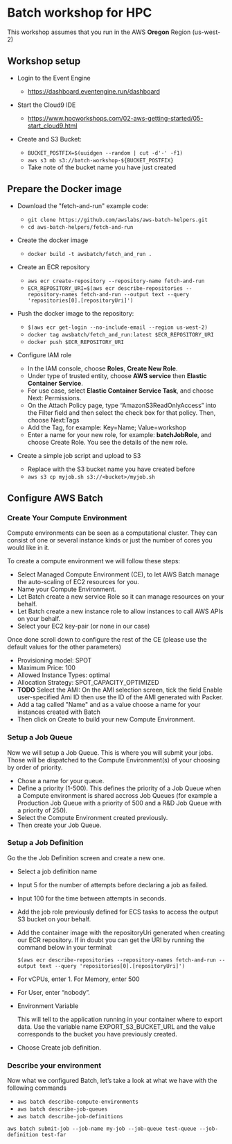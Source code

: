 # Batch workshop for HPC

This workshop assumes that you run in the AWS **Oregon** Region (us-west-2)

## Workshop setup
* Login to the Event Engine
    * https://dashboard.eventengine.run/dashboard

* Start the Cloud9 IDE
    * https://www.hpcworkshops.com/02-aws-getting-started/05-start_cloud9.html
* Create and S3 Bucket:
    * `BUCKET_POSTFIX=$(uuidgen --random | cut -d'-' -f1)`
    * `aws s3 mb s3://batch-workshop-${BUCKET_POSTFIX}`
    * Take note of the bucket name you have just created

## Prepare the Docker image

* Download the "fetch-and-run" example code:

    * `git clone https://github.com/awslabs/aws-batch-helpers.git`
    * `cd aws-batch-helpers/fetch-and-run`

* Create the docker image
    * `docker build -t awsbatch/fetch_and_run .`
* Create an ECR repository
    * `aws ecr create-repository --repository-name fetch-and-run`
    * `ECR_REPOSITORY_URI=$(aws ecr describe-repositories --repository-names fetch-and-run --output text --query 'repositories[0].[repositoryUri]')`

* Push the docker image to the repository:
    * `$(aws ecr get-login --no-include-email --region us-west-2)`
    * `docker tag awsbatch/fetch_and_run:latest $ECR_REPOSITORY_URI`
    * `docker push $ECR_REPOSITORY_URI`

* Configure IAM role
    * In the IAM console, choose **Roles**, **Create New Role**.
    * Under type of trusted entity, choose **AWS service** then **Elastic Container Service**.
    * For use case, select **Elastic Container Service Task**, and choose Next: Permissions.
    * On the Attach Policy page, type “AmazonS3ReadOnlyAccess” into the Filter field and then select the check box for that policy. Then, choose Next:Tags
    * Add the Tag, for example: Key=Name; Value=workshop
    * Enter a name for your new role, for example: **batchJobRole**, and choose Create Role. You see the details of the new role.

* Create a simple job script and upload to S3
    * Replace <bucket> with the S3 bucket name you have created before
    * `aws s3 cp myjob.sh s3://<bucket>/myjob.sh`


## Configure AWS Batch
  
### Create Your Compute Environment
    
Compute environments can be seen as a computational cluster. They can consist of one or several instance kinds or just the number of cores you would like in it. 

To create a compute environment we will follow these steps:

* Select Managed Compute Environment (CE), to let AWS Batch manage the auto-scaling of EC2 resources for you.
* Name your Compute Environment.
* Let Batch create a new service Role so it can manage resources on your behalf.
* Let Batch create a new instance role to allow instances to call AWS APIs on your behalf.
* Select your EC2 key-pair (or none in our case)

Once done scroll down to configure the rest of the CE (please use the default values for the other parameters)

  * Provisioning model: SPOT
  * Maximum Price: 100
  * Allowed Instance Types: optimal
  * Allocation Strategy: SPOT_CAPACITY_OPTIMIZED
  * **TODO** Select the AMI: On the AMI selection screen, tick the field Enable user-specified Ami ID then use the ID of the AMI generated with Packer.
  * Add a tag called "Name" and as a value choose a name for your instances created with Batch
  * Then click on Create to build your new Compute Environment.

### Setup a Job Queue
Now we will setup a Job Queue. This is where you will submit your jobs. Those will be dispatched to the Compute Environment(s) of your choosing by order of priority.

* Chose a name for your queue.
* Define a priority (1-500). This defines the priority of a Job Queue when a Compute environment is shared accross Job Queues (for example a Production Job Queue with a priority of 500 and a R&D Job Queue with a priority of 250).
*  Select the Compute Environment created previously.
* Then create your Job Queue.

### Setup a Job Definition

Go the the Job Definition screen and create a new one.

* Select a job definition name
* Input 5 for the number of attempts before declaring a job as failed.
* Input 100 for the time between attempts in seconds.
* Add the job role previously defined for ECS tasks to access the output S3 bucket on your behalf.
* Add the container image with the repositoryUri generated when creating our ECR repository. If in doubt you can get the URI by running the command below in your terminal: 

    `$(aws ecr describe-repositories --repository-names fetch-and-run --output text --query 'repositories[0].[repositoryUri]')`

* For vCPUs, enter 1. For Memory, enter 500
* For User, enter “nobody”.
* Environment Variable

     This will tell to the application running in your container where to export data. Use the variable name EXPORT_S3_BUCKET_URL and the value corresponds to the bucket you have previously created.
* Choose Create job definition.

### Describe your environment
Now what we configured Batch, let’s take a look at what we have with the following commands

* `aws batch describe-compute-environments`
* `aws batch describe-job-queues`
* `aws batch describe-job-definitions`

`aws batch submit-job --job-name my-job --job-queue test-queue --job-definition test-far`


